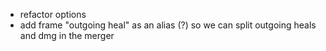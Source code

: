 - refactor options
- add frame "outgoing heal" as an alias (?) so we can split outgoing heals and dmg in the merger

